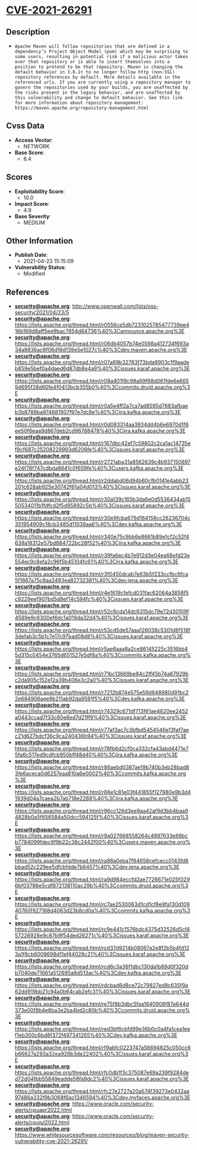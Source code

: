 
# [CVE-2021-26291](https://cve.mitre.org/cgi-bin/cvename.cgi?name=CVE-2021-26291)

## Description

- `Apache Maven will follow repositories that are defined in a dependency’s Project Object Model (pom) which may be surprising to some users, resulting in potential risk if a malicious actor takes over that repository or is able to insert themselves into a position to pretend to be that repository. Maven is changing the default behavior in 3.8.1+ to no longer follow http (non-SSL) repository references by default. More details available in the referenced urls. If you are currently using a repository manager to govern the repositories used by your builds, you are unaffected by the risks present in the legacy behavior, and are unaffected by this vulnerability and change to default behavior. See this link for more information about repository management: https://maven.apache.org/repository-management.html`

## Cvss Data

- **Access Vector**:
  - NETWORK
- **Base Score**:
  - 6.4

## Scores

- **Exploitability Score**:
  - 10.0
- **Impact Score**:
  - 4.9
- **Base Severity**:
  - MEDIUM

## Other Information

- **Publish Date**:
  - 2021-04-23 15:15:09
- **Vulnerability Status**:
  - Modified

## References

- **security@apache.org**: http://www.openwall.com/lists/oss-security/2021/04/23/5
- **security@apache.org**: https://lists.apache.org/thread.html/r0556ce5db7231025785477739ee416b169d8aff5ee9bac7854d64736%40%3Cannounce.apache.org%3E
- **security@apache.org**: https://lists.apache.org/thread.html/r06db4057b74e0598a412734f693a34a8836ac6f06d16d139e5e1027c%40%3Cdev.maven.apache.org%3E
- **security@apache.org**: https://lists.apache.org/thread.html/r07a89b32783f73bda6903c1f9aadeb859e5bef0a4daed6d87db8e4a9%40%3Cissues.karaf.apache.org%3E
- **security@apache.org**: https://lists.apache.org/thread.html/r08a401f8c98a99f68d061fde6e6659d695f28d60fe4f0413bcb355b0%40%3Ccommits.druid.apache.org%3E
- **security@apache.org**: https://lists.apache.org/thread.html/r0a5e4ff2a7ca7ad8595d7683afbaeb3b8788ba974681907f97e7dc8e%40%3Cjira.kafka.apache.org%3E
- **security@apache.org**: https://lists.apache.org/thread.html/r0d083314aa3934dd4b6e6970d1f6ee50f6eaa9d867deb2cd96788478%40%3Cjira.kafka.apache.org%3E
- **security@apache.org**: https://lists.apache.org/thread.html/r167dbc42ef7c59802c2ca1ac14735ef9cf687c25208229993d6206fe%40%3Cissues.karaf.apache.org%3E
- **security@apache.org**: https://lists.apache.org/thread.html/r2721aba31a8562639c4b937150897e24f78f747cdbda8641c0f659fe%40%3Cusers.kafka.apache.org%3E
- **security@apache.org**: https://lists.apache.org/thread.html/r2ddabd06d94b60cfb0141e4abb23201c628ab925e30742f61a04d013%40%3Cissues.karaf.apache.org%3E
- **security@apache.org**: https://lists.apache.org/thread.html/r30a139c165b3da6e0d5536434ab1550534011b1fdfcd2f5d95892c5b%40%3Cissues.karaf.apache.org%3E
- **security@apache.org**: https://lists.apache.org/thread.html/r30e9fcba679d164158cc26236704c351954909c18cb2485d11038aa6%40%3Cdev.kafka.apache.org%3E
- **security@apache.org**: https://lists.apache.org/thread.html/r340e75c9bb6e8661b89e1cf2c52f4638a18312e57bd884722bc28f52%40%3Cjira.kafka.apache.org%3E
- **security@apache.org**: https://lists.apache.org/thread.html/r39fa6ec4b7e912d3e04ea68efd23e554ec9c8efa2c96f5b45104fc61%40%3Cjira.kafka.apache.org%3E
- **security@apache.org**: https://lists.apache.org/thread.html/r3f0450dcab7e63b5f233ccfbc6fca5f1867a75c8aa2493ea82732381%40%3Cdev.jena.apache.org%3E
- **security@apache.org**: https://lists.apache.org/thread.html/r4e1619cfefcd031fac62064a3858f5c9229eef907bd5d8ef14c594fc%40%3Cissues.karaf.apache.org%3E
- **security@apache.org**: https://lists.apache.org/thread.html/r52c6cda14dc6315dc79e72d30109f4589e9c6300ef6dc1a019da32d4%40%3Cissues.karaf.apache.org%3E
- **security@apache.org**: https://lists.apache.org/thread.html/r53cd5de57aaa126038c5301d8f518f3defab3c5b1c7e17c97bad08d8%40%3Cissues.karaf.apache.org%3E
- **security@apache.org**: https://lists.apache.org/thread.html/r5ae6aaa8a2ce86145225c3516bb45d315c0454e3765d651527e5df8a%40%3Ccommits.kafka.apache.org%3E
- **security@apache.org**: https://lists.apache.org/thread.html/r71bc13669be84c2ff45b74a67929bc2da905c152e12a39b406e3c2a0%40%3Cissues.karaf.apache.org%3E
- **security@apache.org**: https://lists.apache.org/thread.html/r7212b874e575e59d648980d91bc22e684906aee9b211ab92da9591f5%40%3Cdev.kafka.apache.org%3E
- **security@apache.org**: https://lists.apache.org/thread.html/r74329c671df713f61ae4620ee2452a0443ccad7f33c60e8ed7d21ff9%40%3Cissues.karaf.apache.org%3E
- **security@apache.org**: https://lists.apache.org/thread.html/r77af3ac7c3bfbd5454546e13faf7aec21d627bdcf36c9ca240436b94%40%3Cissues.karaf.apache.org%3E
- **security@apache.org**: https://lists.apache.org/thread.html/r78fb6d2cf0ca332cfa43abd4471e75fa6c517ed9cdfcb950bff48d40%40%3Cjira.kafka.apache.org%3E
- **security@apache.org**: https://lists.apache.org/thread.html/r86aebd0387ae19b740b3eb28bad83fe6aceca0d6257eaa810a6e0002%40%3Ccommits.kafka.apache.org%3E
- **security@apache.org**: https://lists.apache.org/thread.html/r86e1c81e03f441855f127980e9b3d41939d04a7caea2b7ab718e2288%40%3Cjira.kafka.apache.org%3E
- **security@apache.org**: https://lists.apache.org/thread.html/r96cc126d3ee9aa42af9d3bb4baa94828b0a5f656584a50dcc594125f%40%3Cissues.karaf.apache.org%3E
- **security@apache.org**: https://lists.apache.org/thread.html/r9a027668558264c4897633e66bcb7784099fdec9f9b22c38c2442f00%40%3Cusers.maven.apache.org%3E
- **security@apache.org**: https://lists.apache.org/thread.html/ra88a0eba7f84658cefcecc0143fd8bbad52c229ee5dfcbfdde7b6457%40%3Cdev.jena.apache.org%3E
- **security@apache.org**: https://lists.apache.org/thread.html/ra9d984eccfd2ae7726671e025f0296bf03786e5cdf872138110ac29b%40%3Ccommits.druid.apache.org%3E
- **security@apache.org**: https://lists.apache.org/thread.html/rc7ae2530063d1cd1cf8e9fa130d10940760f927168d4063d23b8cd0a%40%3Ccommits.kafka.apache.org%3E
- **security@apache.org**: https://lists.apache.org/thread.html/rc9e441c1576bdc4375d32526d5cf457226928e9c87b9f54ded26271c%40%3Cissues.karaf.apache.org%3E
- **security@apache.org**: https://lists.apache.org/thread.html/rcd37d9214b08067a2e8f2b5b4fd123a1f8cb6008698d11ef44028c21%40%3Cissues.karaf.apache.org%3E
- **security@apache.org**: https://lists.apache.org/thread.html/rcd6c3a36f1dbc130da1b89d0f320db7040de71661a512695a8d513ac%40%3Cdev.kafka.apache.org%3E
- **security@apache.org**: https://lists.apache.org/thread.html/rdcbad6d8ce72c79827ed8c635f9a62dd919bb21c94a0b64cab2efc31%40%3Cissues.karaf.apache.org%3E
- **security@apache.org**: https://lists.apache.org/thread.html/re75f8b3dbc5faa1640908f87e644d373e00f8b4e6ba3e2ba4bd2c80b%40%3Ccommits.druid.apache.org%3E
- **security@apache.org**: https://lists.apache.org/thread.html/red3bf6cbfd99e36b0c0a4fa1cea1eef1eb300c6bd8f372f497341265%40%3Cdev.kafka.apache.org%3E
- **security@apache.org**: https://lists.apache.org/thread.html/rf9abfc0223747a56694825c050cc6b66627a293a32ea926b3de22402%40%3Cissues.karaf.apache.org%3E
- **security@apache.org**: https://lists.apache.org/thread.html/rfc0db1f3c375087e69a239f9284ded72d04fbb55849eadde58fa9dc2%40%3Cissues.karaf.apache.org%3E
- **security@apache.org**: https://lists.apache.org/thread.html/rfc27e2727a20a574f39273e0432aa97486a332f9b3068f6ac1346594%40%3Cdev.myfaces.apache.org%3E
- **security@apache.org**: https://www.oracle.com/security-alerts/cpuapr2022.html
- **security@apache.org**: https://www.oracle.com/security-alerts/cpujul2022.html
- **security@apache.org**: https://www.whitesourcesoftware.com/resources/blog/maven-security-vulnerability-cve-2021-26291/
